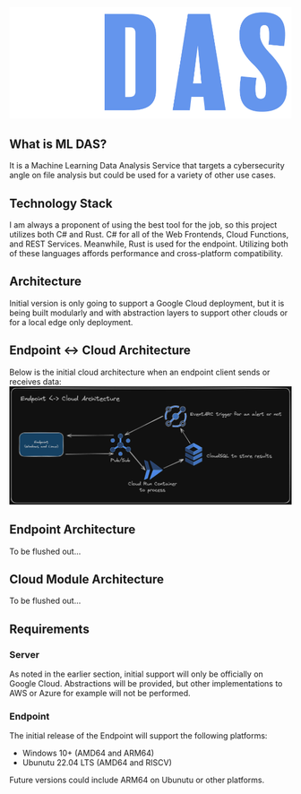 ![Alt text](MLDas.Web/wwwroot/images/Logo.png?raw=true "Title")

## What is ML DAS?
It is a Machine Learning Data Analysis Service that targets a cybersecurity angle on file analysis but could be used for a variety of other use cases.

## Technology Stack
I am always a proponent of using the best tool for the job, so this project utilizes both C# and Rust.  C# for all of the Web Frontends, Cloud Functions, and REST Services. Meanwhile, Rust is used for the endpoint.  Utilizing both of these languages affords performance and cross-platform compatibility.

## Architecture
Initial version is only going to support a Google Cloud deployment, but it is being built modularly and with abstraction layers to support other clouds or for a local edge only deployment.

## Endpoint <-> Cloud Architecture
Below is the initial cloud architecture when an endpoint client sends or receives data:
![Alt text](Assets/Excalidraw/Endpoint_Cloud_Architecture.png?raw=true "Endpoint and Cloud Architecture")

## Endpoint Architecture
To be flushed out...

## Cloud Module Architecture
To be flushed out...

## Requirements
### Server
As noted in the earlier section, initial support will only be officially on Google Cloud. Abstractions will be provided, but other implementations to AWS or Azure for example will not be performed.

### Endpoint
The initial release of the Endpoint will support the following platforms:
* Windows 10+ (AMD64 and ARM64)
* Ubunutu 22.04 LTS (AMD64 and RISCV)

Future versions could include ARM64 on Ubunutu or other platforms.
